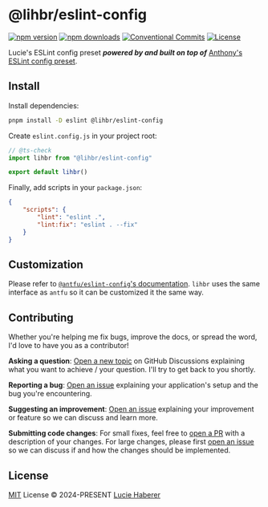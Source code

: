 # @lihbr/eslint-config

[![npm version][npm-version-src]][npm-version-href]
[![npm downloads][npm-downloads-src]][npm-downloads-href]
[![Conventional Commits][conventional-commits-src]][conventional-commits-href]
[![License][license-src]][license-href]

Lucie's ESLint config preset ***powered by and built on top of*** [Anthony's ESLint config preset][antfu-eslint-config].

## Install

Install dependencies:

```bash
pnpm install -D eslint @lihbr/eslint-config
```

Create `eslint.config.js` in your project root:

```javascript
// @ts-check
import lihbr from "@lihbr/eslint-config"

export default lihbr()
```

Finally, add scripts in your `package.json`:

```json
{
	"scripts": {
		"lint": "eslint .",
		"lint:fix": "eslint . --fix"
	}
}
```

## Customization

Please refer to [`@antfu/eslint-config`'s documentation][antfu-eslint-config-config]. `lihbr` uses the same interface as `antfu` so it can be customized it the same way.

## Contributing

Whether you're helping me fix bugs, improve the docs, or spread the word, I'd love to have you as a contributor!

**Asking a question**: [Open a new topic][repo-question] on GitHub Discussions explaining what you want to achieve / your question. I'll try to get back to you shortly.

**Reporting a bug**: [Open an issue][repo-bug-report] explaining your application's setup and the bug you're encountering.

**Suggesting an improvement**: [Open an issue][repo-feature-request] explaining your improvement or feature so we can discuss and learn more.

**Submitting code changes**: For small fixes, feel free to [open a PR][repo-pull-requests] with a description of your changes. For large changes, please first [open an issue][repo-feature-request] so we can discuss if and how the changes should be implemented.

## License

[MIT][license] License © 2024-PRESENT [Lucie Haberer][lihbr-github]

<!-- Links -->
[antfu-eslint-config]: https://github.com/antfu/eslint-config
[antfu-eslint-config-config]: https://github.com/antfu/eslint-config#customization
[license]: ./LICENSE
[lihbr-github]: https://github.com/lihbr

<!-- Contributing -->

[repo-question]: https://github.com/lihbr/eslint-config/discussions
[repo-bug-report]: https://github.com/lihbr/eslint-config/issues/new?assignees=&labels=bug&template=bug_report.md&title=
[repo-feature-request]: https://github.com/lihbr/eslint-config/issues/new?assignees=&labels=enhancement&template=feature_request.md&title=
[repo-pull-requests]: https://github.com/lihbr/eslint-config/pulls

<!-- Badges -->

[npm-version-src]: https://img.shields.io/npm/v/@lihbr/eslint-config?style=flat&colorA=131010&colorB=54669c
[npm-version-href]: https://npmjs.com/package/@lihbr/eslint-config
[npm-downloads-src]: https://img.shields.io/npm/dm/@lihbr/eslint-config?style=flat&colorA=131010&colorB=a54a5e
[npm-downloads-href]: https://npmjs.com/package/@lihbr/eslint-config
[conventional-commits-src]: https://img.shields.io/badge/Conventional%20Commits-1.0.0-%23FE5196?style=flat&colorA=131010&colorB=f27602&logo=conventionalcommits&logoColor=faf1f1
[conventional-commits-href]: https://conventionalcommits.org
[license-src]: https://img.shields.io/github/license/lihbr/eslint-config.svg?style=flat&colorA=131010&colorB=759f53
[license-href]: https://github.com/lihbr/eslint-config/blob/master/LICENSE
